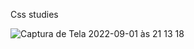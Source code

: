 Css studies

![Captura de Tela 2022-09-01 às 21 13 18](https://user-images.githubusercontent.com/101880897/188034489-cfea0480-8e75-4dbc-bbc4-0b1983c0194a.png)
